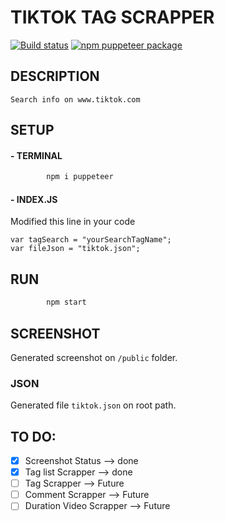 # TIKTOK TAG SCRAPPER
[![Build status](https://github.com/puppeteer/puppeteer/workflows/CI/badge.svg)](https://github.com/puppeteer/puppeteer/actions?query=workflow%3ACI)
[![npm puppeteer package](https://img.shields.io/npm/v/puppeteer.svg)](https://npmjs.org/package/puppeteer)

## DESCRIPTION
`Search info on www.tiktok.com`

## SETUP
#### - TERMINAL
```bash
        npm i puppeteer
```
#### - INDEX.JS
Modified this line in your code
```
var tagSearch = "yourSearchTagName";
var fileJson = "tiktok.json";
```

## RUN
```bash
        npm start
```
## SCREENSHOT
Generated screenshot on `/public` folder.

### JSON
Generated file `tiktok.json` on root path.

## TO DO:
- [x] Screenshot Status --> done
- [x] Tag list Scrapper --> done
- [ ] Tag Scrapper --> Future
- [ ] Comment Scrapper --> Future
- [ ] Duration Video Scrapper --> Future
